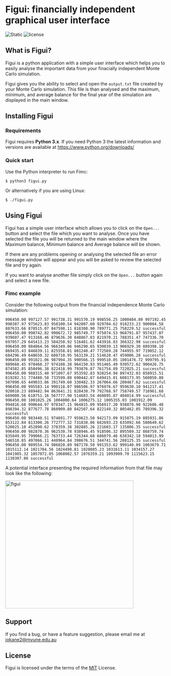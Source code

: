 # Figui: financially independent graphical user interface

![Static](https://img.shields.io/badge/Python-3.x-blue.svg)
![license](https://img.shields.io/github/license/mashape/apistatus.svg)

## What is Figui?
Figui is a python application with a simple user interface which helps you to easily analyse the important data from your finacially independent Monte Carlo simulation.

Figui gives you the ability to select and open the `output.txt` file created by your Monte Carlo simulation. This file is than analysed and the maximum, minimum, and average balance for the final year of the simulation are displayed in the main window.   

## Installing Figui
### Requirements  
Figui requires **Python 3.x**.
If you need Python 3 the latest information and versions are available at
  https://www.python.org/downloads/

### Quick start
Use the Python interpreter to run Fimc:

    $ python3 figui.py

Or alternatively if you are using Linux:

    $ ./figui.py

## Using Figui
Figui has a simple user interface which allows you to click on the `Open...` button and select the file which you want to analyse. Once you have selected the file you will be returned to the main window where the Maximum balance, Minimum balance and Average balance will be shown.

If there are any problems opening or analysing the selected file an error message window will appear and you will be asked to review the selected file and try again.    

If you want to analyse another file simply click on the `Open...` button again and select a new file.
### Fimc example
Consider the following output from the financial independence Monte Carlo simulation:

    996450.00 997127.57 991738.31 991570.19 998556.25 1000484.89 997192.45 990387.97 975623.83 958100.54 942007.60 929704.62 918233.23 900004.58 887633.66 870515.07 847598.11 818308.90 789771.25 758229.52 successful
    996450.00 990742.82 990672.72 985749.77 975074.53 968791.87 957437.07 939607.47 913168.46 879636.30 848867.03 821970.21 788351.47 747336.70 697057.29 645413.23 584250.92 516481.62 443916.83 366322.98 successful
    996450.00 984864.56 966349.06 946290.65 930039.13 906929.30 889398.10 869435.43 846839.11 825558.81 801240.47 772569.28 744955.97 719052.12 684296.49 648650.32 608710.95 563139.21 514628.47 459006.28 successful
    996450.00 991021.06 987994.35 990566.15 999510.05 1001476.72 999795.91 989668.45 978468.37 974108.38 964150.93 951465.49 930572.62 900426.75 874582.85 850496.38 822418.99 793876.87 761754.89 722025.21 successful
    996450.00 988315.40 971097.67 953592.83 928254.94 897432.03 858915.51 819282.51 774480.58 733599.88 690442.87 649415.01 608173.95 560050.88 507090.65 449033.86 391749.60 330482.33 267064.66 200467.62 successful
    996450.00 995583.14 990118.07 986506.97 976976.67 959630.10 941217.41 920010.23 889482.94 863641.31 828430.79 792768.97 758749.57 716961.68 669008.56 618751.16 567777.90 514683.54 460895.87 404014.99 successful
    996450.00 1001025.26 1004000.64 1006275.12 1005355.03 1001912.09 994816.68 990644.97 978347.15 964815.09 956917.20 938870.90 922686.48 898394.32 877677.78 860909.80 842507.64 822149.32 805462.05 789396.32 successful
    996450.00 983440.51 974691.77 959623.50 942173.09 915875.19 885931.86 853122.84 813300.26 772777.32 731838.06 682693.23 635092.66 580649.62 520025.10 452890.62 378359.38 302885.26 221603.17 135806.35 successful
    996450.00 982870.36 962530.78 938946.45 918506.32 895509.32 868759.74 835849.95 799066.21 763733.44 726344.68 686079.46 638342.18 594013.99 546518.85 497866.11 448964.84 398676.51 344741.56 288125.35 successful
    996450.00 989554.74 986020.89 987178.50 991353.62 999140.09 1003679.71 1015112.14 1021784.56 1024498.81 1028085.23 1031613.11 1034157.27 1041985.32 1057072.05 1068082.57 1076359.21 1093909.70 1115623.15 1130307.06 successful

A potential interface presenting the required information from that file may look like the following:

<img width="400" alt="figui" src="https://user-images.githubusercontent.com/17037177/40883287-0df45764-673c-11e8-828a-814b3fc2cb18.png">

## Support
If you find a bug, or have a feature suggestion, please email me at jokane2@myune.edu.au

## License
Figui is licensed under the terms of the [MIT](https://choosealicense.com/licenses/mit/) License.
